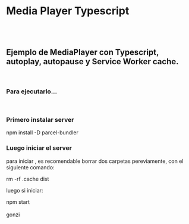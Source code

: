 # Media Player Typescript

<br><br>
<h2> Ejemplo de MediaPlayer con Typescript, autoplay, autopause y Service Worker cache.</h2>
<br>
<h3>Para ejecutarlo... </h3>
<br>
<h3> Primero instalar server </h3>
npm install -D parcel-bundler
<br>
<h3>Luego iniciar el server</h3>
<p>para iniciar , es recomendable borrar dos carpetas pereviamente, con el siguiente comando:</P>
 rm -rf .cache dist
<p>luego si iniciar: </p> 
npm start
<br><br>
 gonzi
 
